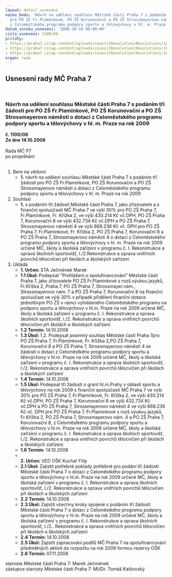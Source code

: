```yaml
---
layout: detail_usneseni
nazev_bodu: 'Návrh na udělení souhlasu Městské části Praha 7 s podáním tří žádostí
  pro PO ZŠ Fr.Plamínkové, PO ZŠ Korunovační a PO ZŠ Strossmayerovo náměstí o dotaci
  z Celoměstského programu podpory sportu a tělovýchovy v hl. m. Praze na rok 2009 '
datum_vzniku_usneseni: '2008-10-14 00:00:00'
cislo_usneseni: 1100/08
prilohy:
- https://praha7.cz/wp-content/uploads/councilResolution/Resolutions/16673/39-%c5%be%c3%a1dost_po_z%c5%a1_korunova%c4%8dn%c3%ad.doc
- https://praha7.cz/wp-content/uploads/councilResolution/Resolutions/16673/39-%c5%be%c3%a1dost_po_z%c5%a1_fr._plam%c3%adnkov%c3%a9.doc
- https://praha7.cz/wp-content/uploads/councilResolution/Resolutions/16673/39-%c5%be%c3%a1dost_po_z%c5%a1_stross._n%c3%a1m.doc
organ: rada
---
```

<div id="ucUsn_pList" class="usn">
	<span><h2>Usnesení rady MČ Praha 7 </h2>
<br></span><div class="standBody">
<span><h3>Návrh na udělení souhlasu Městské části Praha 7 s podáním tří žádostí pro PO ZŠ Fr.Plamínkové, PO ZŠ Korunovační a PO ZŠ Strossmayerovo náměstí o dotaci z Celoměstského programu podpory sportu a tělovýchovy v hl. m. Praze na rok 2009 </h3></span><div class="center">
		<strong>č. 1100/08</strong><br>
	</div>
<div class="center">
		<strong>Ze dne 14.10.2008</strong><br><br>
	</div>Rada MČ P7<br> po projednání<br><br><ol>
<li>Bere na vědomí<ul><li>
<strong>1.</strong> návrh na udělení souhlasu Městské části Praha 7 s podáním tří žádostí pro PO ZŠ Fr.Plamínkové, PO ZŠ Korunovační a PO ZŠ Strossmayerovo náměstí o dotaci z Celoměstského programu podpory sportu a tělovýchovy v hl. m. Praze na rok 2009 </li></ul>
</li>
<li>Souhlasí<ul><li>
<strong>1.</strong> s podáním tří žádostí Městské části Praha 7, jako zřizovatele a s finanční spoluúčastí MČ Praha 7 ve výši 30% pro PO ZŠ Praha 7, Fr.Plamínkové, Fr. Křížka 2, ve výši 430.214 Kč vč.DPH, PO ZŠ Praha 7, Korunovační 8 ve výši 432.734 Kč vč.DPH a PO ZŠ Praha 7, Strossmayerovo náměstí 4 ve výši 668.236 Kč vč. DPH   pro PO ZŠ Praha 7, Fr.Plamínkové, Fr. Křížka 2, PO ZŠ Praha 7, Korunovační 8 a PO ZŠ Praha 7, Strossmayerovo náměstí 4  o dotaci z Celoměstského programu podpory sportu a tělovýchovy v hl. m. Praze na rok 2009 určené MČ, školy a školská zařízení v programu č. I. Rekonstrukce a oprava školních sportovišť, I./2.Rekonstrukce a oprava vnitřních povrchů tělocvičen při školách a školských zařízení</li></ul>
</li>
<li>Ukládá<ul>
<li>
<strong>1. Určen: </strong>STA Ječmének Marek</li>
<li>
<strong>1.1 Úkol: </strong>Podepsat "Prohlášení o spolufinancování" Městské části Praha 7, jako zřizovatele PO ZŠ Fr.Plamínkové s rozš.výukou jazyků, Fr.Křížka 2, Praha 7, PO ZŠ Praha 7, Strossmayer.nám., Strossmayerovo nám. 7 a PO ZŠ Praha 7, Korunovační 8 na finanční spoluúčast ve výši 30% v případě přidělení finanční dotace jednotlivým PO ZŠ v rámci vyhlášeného Celoměstského programu na podporu sportu a tělovýchovy v hl.m. Praze na rok 2009 určené MČ, školy a školská zařízení v programu č. I. Rekonstrukce a oprava školních sportovišť, I./2. Rekonstrukce a oprava vnitřních povrchů tělocvičen při školách a školských zařízení</li>
<li>
<strong>1.2 Termín: </strong>14.10.2008</li>
<li>
<strong>1.3 Úkol: </strong>1.2.	Podepsat písemný souhlas Městské části Praha 7pro PO ZŠ Praha 7, Fr.Plamínkové, Fr. Křížka 2,PO ZŠ Praha 7, Korunovační 8 a PO ZŠ Praha 7, Strossmayerovo náměstí 4  se žádostí o dotaci z Celoměstkého programu podpory sportu a tělovýchovy v hl.m. Praze na rok 2009 určené MČ, školy a školská zařízení v programu č. I. Rekonstrukce a oprava školních sportovišť, I./2. Rekonstrukce a oprava vnitřních povrchů tělocvičen při školách a školských zařízení</li>
<li>
<strong>1.4 Termín: </strong>14.10.2008</li>
<li>
<strong>1.5 Úkol: </strong>Podepsat tři žádosti o grant hl.m.Prahy v oblasti sportu a tělovýchovy na rok 2009 s finanční spoluúčastí MČ Praha 7 ve výši 30% pro PO ZŠ Praha 7, Fr.Plamínkové, Fr. Křížka 2, ve výši 430.214 Kč vč.DPH, PO ZŠ Praha 7, Korunovační 8 ve výši 432.734 Kč vč.DPH a PO ZŠ Praha 7, Strossmayerovo náměstí 4 ve výši 668.236 Kč vč. DPH pro PO ZŠ Praha 7, Fr.Plamínkové s rozš.výukou jazyků, Fr.Křížka 2, PO ZŠ Praha 7, Strossmayerovo nám. 4 a PO ZŠ Praha 7, Korunovační 8,  z Celoměstkého programu podpory sportu a tělovýchovy v hl.m. Praze na rok 2009 určené MČ, školy a školská zařízení v programu č. I. Rekonstrukce a oprava školních sportovišť, I./2. Rekonstrukce a oprava vnitřních povrchů tělocvičen při školách a školských zařízení</li>
<li>
<strong>1.6 Termín: </strong>14.10.2008</li>
<li>
<strong><br>2. Určen: </strong>VED OŠK Kuchař Filip</li>
<li>
<strong>2.1 Úkol: </strong>Zajistit potřebné poklady potřebné pro podání tří žádostí Městské části Praha 7 o dotaci z Celoměstkého programu podpory sportu a tělovýchovy v hl.m. Praze na rok 2009 určené MČ, školy a školská zařízení v programu č. I. Rekonstrukce a oprava školních sportovišť, I./2. Rekonstrukce a oprava vnitřních povrchů tělocvičen při školách a školských zařízení</li>
<li>
<strong>2.2 Termín: </strong>14.10.2008</li>
<li>
<strong>2.3 Úkol: </strong>Zajistit všechny kroky spojené s podáním tří žádostí Městské části Praha 7 o dotaci z Celoměstkého programu podpory sportu a tělovýchovy v hl.m. Praze na rok 2009 určené MČ, školy a školská zařízení v programu č. I. Rekonstrukce a oprava školních sportovišť, I./2.. Rekonstrukce a oprava vnitřních povrchů tělocvičen při školách a školských zařízení</li>
<li>
<strong>2.4 Termín: </strong>14.10.2008</li>
<li>
<strong>2.5 Úkol: </strong>Zajistit zapracování podílů MČ Praha 7 na spolufinancování předmětných aktivit do rozpočtu na rok 2009 formou rezervy OŠK</li>
<li>
<strong>2.6 Termín: </strong>07.11.2008</li>
</ul>
</li>
</ol>starosta Městské části Praha 7: Marek Ječmének<br>zástupce starosty Městské části Praha 7: MUDr. Tomáš Kaštovský 
</div>
</div>